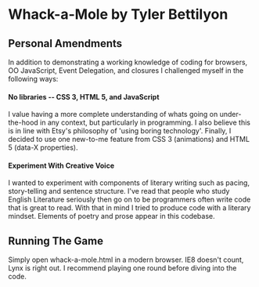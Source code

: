 Whack-a-Mole by Tyler Bettilyon
===========================

Personal Amendments
-------------------

In addition to demonstrating a working knowledge of coding for browsers, OO JavaScript, Event Delegation, and closures I challenged myself in the following ways: 

#### No libraries -- CSS 3, HTML 5, and JavaScript

I value having a more complete understanding of whats going on under-the-hood in any context, but particularly in programming. I also believe this is in line with Etsy's philosophy of 'using boring technology'. Finally, I decided to use one new-to-me feature from CSS 3 (animations) and HTML 5 (data-X properties).

#### Experiment With Creative Voice

I wanted to experiment with components of literary writing such as pacing, story-telling and sentence structure. I've read that people who study English Literature seriously then go on to be programmers often write code that is great to read. With that in mind I tried to produce code with a literary mindset. Elements of poetry and prose appear in this codebase.

## Running The Game

Simply open whack-a-mole.html in a modern browser. IE8 doesn't count, Lynx is right out. I recommend playing one round before diving into the code.

